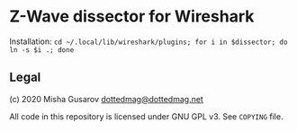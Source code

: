 # Z-Wave dissector for Wireshark

Installation: `cd ~/.local/lib/wireshark/plugins; for i in $dissector; do ln -s $i .; done`

## Legal

(c) 2020 Misha Gusarov <dottedmag@dottedmag.net>

All code in this repository is licensed under GNU GPL v3. See `COPYING` file.
